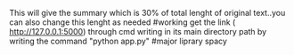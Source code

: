This will give the summary which is 30% of total lenght of original text..you can also change this lenght as needed
#working
get the link ( http://127.0.0.1:5000) through cmd writing in its main directory path by writing the command "python app.py" 
#major liprary
spacy
